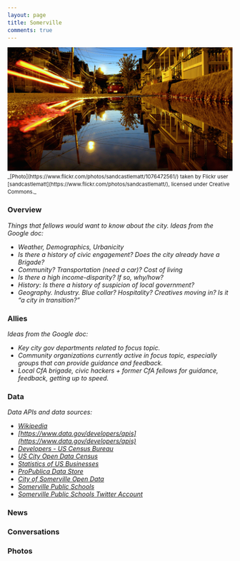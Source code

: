 ```yaml
---
layout: page
title: Somerville
comments: true
---
```


<img src="../public/images/somerville.jpg" alt="Somerville, MA">
<small>
_[Photo](https://www.flickr.com/photos/sandcastlematt/1076472561/) taken by Flickr user [sandcastlematt](https://www.flickr.com/photos/sandcastlematt/), licensed under Creative Commons._
</small>


### Overview 

_Things that fellows would want to know about the city. Ideas from the Google doc:_

* _Weather, Demographics, Urbanicity_
* _Is there a history of civic engagement? Does the city already have a Brigade?_
* _Community? Transportation (need a car)? Cost of living_
* _Is there a high income-disparity? If so, why/how?_
* _History: Is there a history of suspicion of local government?_
* _Geography. Industry. Blue collar? Hospitality? Creatives moving in? Is it “a city in transition?”_


### Allies

_Ideas from the Google doc:_

* _Key city gov departments related to focus topic._
* _Community organizations currently active in focus topic, especially groups that can provide guidance and feedback._
* _Local CfA brigade, civic hackers + former CfA fellows for guidance, feedback, getting up to speed._

### Data

_Data APIs and data sources:_

* *[Wikipedia](http://en.wikipedia.org/wiki/Somerville,_Massachusetts)*
* _[https://www.data.gov/developers/apis](https://www.data.gov/developers/apis)_
* _[Developers - US Census Bureau](http://www.census.gov/developers/#)_
* _[US City Open Data Census](http://us-city.census.okfn.org/)_
* _[Statistics of US Businesses](http://www.census.gov/econ/susb/)_
* _[ProPublica Data Store](https://projects.propublica.org/data-store/)_
* _[City of Somerville Open Data](https://data.somervillema.gov/)_
* _[Somerville Public Schools](http://www.somerville.k12.ma.us/education/components/scrapbook/default.php?sectionid=1)_
* _[Somerville Public Schools Twitter Account](https://twitter.com/SvilleSchools)_

### News

### Conversations 

### Photos
